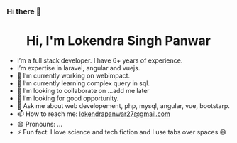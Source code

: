 ### Hi there 👋

<h1 align="center">Hi, I'm Lokendra Singh Panwar</h1>

<!--
**lokendrapanwar/lokendrapanwar** is a ✨ _special_ ✨ repository because its `README.md` (this file) appears on your GitHub profile.
-->
-  I’m a full stack developer. I have 6+ years of experience.
-  I’m expertise in laravel, angular and vuejs.
- 🔭 I’m currently working on webimpact.
- 🌱 I’m currently learning complex query in sql.
- 👯 I’m looking to collaborate on ...add me later
- 🤔 I’m looking for good opportunity.
- 💬 Ask me about web developement, php, mysql, angular, vue, bootstarp.
- 📫 How to reach me: lokendrapanwar27@gmail.com
- 😄 Pronouns: ...
- ⚡ Fun fact: I love science and tech fiction and I use tabs over spaces 😄

